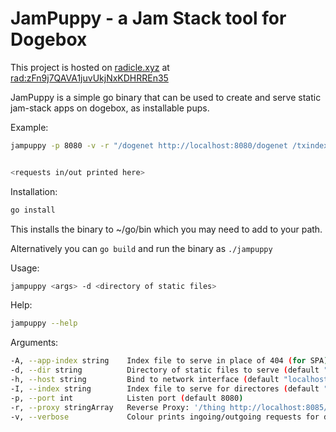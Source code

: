 # JamPuppy - a Jam Stack tool for Dogebox 

This project is hosted on [radicle.xyz](https://radicle.xyz) at [rad:zFn9j7QAVA1juvUkjNxKDHRREn35](https://app.radicle.xyz/nodes/ash.radicle.garden/zFn9j7QAVA1juvUkjNxKDHRREn35)

JamPuppy is a simple go binary that can be used to create and
serve static jam-stack apps on dogebox, as installable pups.

Example:

```sh
jampuppy -p 8080 -v -r "/dogenet http://localhost:8080/dogenet /txindex http://localhost:8081/txindex" -d /mysite


<requests in/out printed here>
```

Installation:

```sh
go install
```

This installs the binary to ~/go/bin which you may need to add to your path.

Alternatively you can `go build` and run the binary as `./jampuppy`

Usage:

```sh
jampuppy <args> -d <directory of static files>
```

Help:

```sh
jampuppy --help
```

Arguments:

```sh
-A, --app-index string    Index file to serve in place of 404 (for SPA)
-d, --dir string          Directory of static files to serve (default ".")
-h, --host string         Bind to network interface (default "localhost")
-I, --index string        Index file to serve for directores (default "index.html")
-p, --port int            Listen port (default 8080)
-r, --proxy stringArray   Reverse Proxy: '/thing http://localhost:8085/thing' (one or more)
-v, --verbose             Colour prints ingoing/outgoing requests for debugging
```
